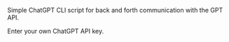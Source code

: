 Simple ChatGPT CLI script for back and forth communication with the GPT API.

Enter your own ChatGPT API key.
